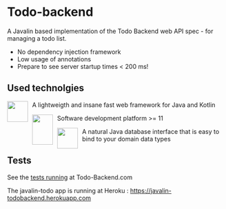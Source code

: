 # Todo-backend
A Javalin based implementation of the Todo Backend web API spec - for managing a todo list.
- No dependency injection framework
- Low usage of annotations
- Prepare to see server startup times < 200 ms!

## Used technolgies
<div style="text-align: left">
    <p>
      <a href="https://javalin.io">
        <img src="https://pbs.twimg.com/profile_images/882996998542118913/rJjwod-l.jpg" style="float: left; padding: 0px 10px 0px 0px;" height="48" width="48">
      </a>
          A lightweigth and insane fast web framework for Java and Kotlin
    </p>
    <p>
      <a href="https://www.java.com">
        <img src="https://upload.wikimedia.org/wikipedia/en/thumb/3/30/Java_programming_language_logo.svg/283px-Java_programming_language_logo.svg.png" style="float: left; padding: 0px 10px 0px 0px;" height="70" width="48">
      </a>
          Software development platform >= 11 
    </p>
    <p>
      <a href="http://jdbi.org">
        <img src="https://jdbi.org/images/logo.svg" style="float: left; padding: 0px 10px 0px 0px;" height="48" width="48">
      </a>
          A natural Java database interface that is easy to bind to your domain data types
    </p>
</div>

## Tests
See the [tests running](http://www.todobackend.com/specs/index.html?https://javalin-todobackend.herokuapp.com/) at Todo-Backend.com

The javalin-todo app is running at Heroku : https://javalin-todobackend.herokuapp.com





